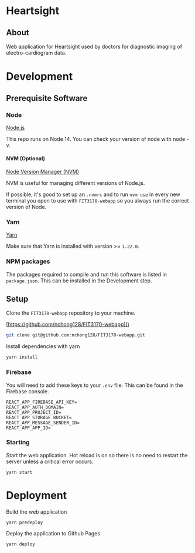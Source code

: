# Heartsight
## About
Web application for Heartsight used by doctors for diagnostic imaging of electro-cardiogram data.

# Development
## Prerequisite Software
### Node
[Node.js](https://nodejs.org)

This repo runs on Node 14. You can check your version of node with node -v.

#### NVM (Optional)

[Node Version Manager (NVM)](https://github.com/nvm-sh/nvm)

NVM is useful for managing different versions of Node.js.

If possible, it's good to set up an `.nvmrc` and to run `nvm use` in every new terminal you open to use with `FIT3170-webapp` so you always run the correct version of Node.

### Yarn

[Yarn](https://classic.yarnpkg.com)

Make sure that Yarn is installed with version >= `1.22.0`.

### NPM packages
The packages required to compile and run this software is listed in `package.json`. This can be installed in the Development step.

## Setup

Clone the `FIT3170-webapp` repository to your machine.

[https://github.com/nchong128/FIT3170-webapp]()

```sh
git clone git@github.com:nchong128/FIT3170-webapp.git
```

Install dependencies with yarn

```sh
yarn install
```
### Firebase
You will need to add these keys to your `.env` file. This can be found in the Firebase console.
```
REACT_APP_FIREBASE_API_KEY=
REACT_APP_AUTH_DOMAIN=
REACT_APP_PROJECT_ID=
REACT_APP_STORAGE_BUCKET=
REACT_APP_MESSAGE_SENDER_ID= 
REACT_APP_APP_ID=
```

### Starting
Start the web application. Hot reload is on so there is no need to restart the server unless a critical error occurs.
```
yarn start
```

# Deployment
Build the web application
```
yarn predeploy
```

Deploy the application to Github Pages
```
yarn deploy
```
